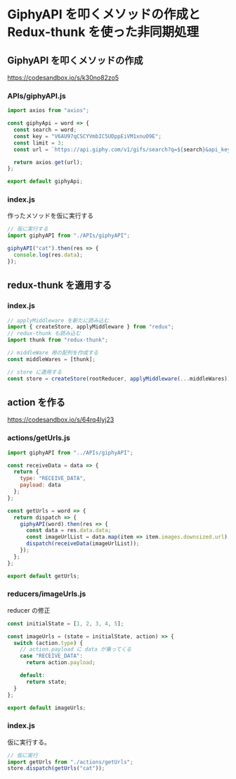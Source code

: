 # GiphyAPI を叩くメソッドの作成と Redux-thunk を使った非同期処理

## GiphyAPI を叩くメソッドの作成

https://codesandbox.io/s/k30no82zo5

### APIs/giphyAPI.js

```js
import axios from "axios";

const giphyApi = word => {
  const search = word;
  const key = "V6AU97qCSCYVmbIC5UDppEiVM1xnuO9E";
  const limit = 3;
  const url = `https://api.giphy.com/v1/gifs/search?q=${search}&api_key=${key}&limit=${limit}`;

  return axios.get(url);
};

export default giphyApi;

```

### index.js

作ったメソッドを仮に実行する

```js
// 仮に実行する
import giphyAPI from "./APIs/giphyAPI";

giphyAPI("cat").then(res => {
  console.log(res.data);
});

```

## redux-thunk を適用する

### index.js

```js
// applyMiddleware を新たに読み込む
import { createStore, applyMiddleware } from "redux";
// redux-thunk も読み込む
import thunk from "redux-thunk";

// middleWare 用の配列を作成する
const middleWares = [thunk];

// store に適用する
const store = createStore(rootReducer, applyMiddleware(...middleWares));

```

## action を作る

https://codesandbox.io/s/64rq4lyj23

### actions/getUrls.js

```js
import giphyAPI from "../APIs/giphyAPI";

const receiveData = data => {
  return {
    type: "RECEIVE_DATA",
    payload: data
  };
};

const getUrls = word => {
  return dispatch => {
    giphyAPI(word).then(res => {
      const data = res.data.data;
      const imageUrlList = data.map(item => item.images.downsized.url);
      dispatch(receiveData(imageUrlList));
    });
  };
};

export default getUrls;

```

### reducers/imageUrls.js

reducer の修正

```js
const initialState = [1, 2, 3, 4, 5];

const imageUrls = (state = initialState, action) => {
  switch (action.type) {
    // action.payload に data が乗ってくる
    case "RECEIVE_DATA":
      return action.payload;

    default:
      return state;
  }
};

export default imageUrls;

```

### index.js

仮に実行する。

```js
// 仮に実行
import getUrls from "./actions/getUrls";
store.dispatch(getUrls("cat"));

```